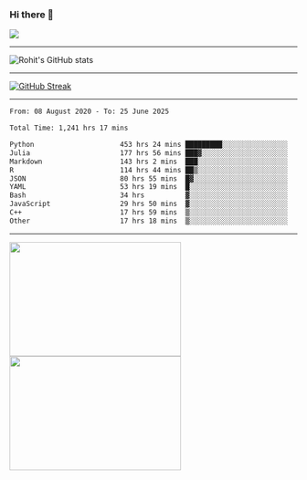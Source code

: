 ### Hi there 👋

 ![](https://komarev.com/ghpvc/?username=RohitRathore1&color=blueviolet)

<hr/>

![Rohit's GitHub stats](https://github-readme-stats.vercel.app/api?username=RohitRathore1&show_icons=true&theme=transparent)

<hr/>

[![GitHub Streak](http://github-readme-streak-stats.herokuapp.com?user=RohitRathore1&theme=dark&mode=weekly)](https://git.io/streak-stats)

<hr/>

<!--START_SECTION:waka-->

```txt
From: 08 August 2020 - To: 25 June 2025

Total Time: 1,241 hrs 17 mins

Python                     453 hrs 24 mins █████████░░░░░░░░░░░░░░░░   36.53 %
Julia                      177 hrs 56 mins ███▓░░░░░░░░░░░░░░░░░░░░░   14.34 %
Markdown                   143 hrs 2 mins  ███░░░░░░░░░░░░░░░░░░░░░░   11.52 %
R                          114 hrs 44 mins ██▒░░░░░░░░░░░░░░░░░░░░░░   09.24 %
JSON                       80 hrs 55 mins  █▓░░░░░░░░░░░░░░░░░░░░░░░   06.52 %
YAML                       53 hrs 19 mins  █░░░░░░░░░░░░░░░░░░░░░░░░   04.30 %
Bash                       34 hrs          ▓░░░░░░░░░░░░░░░░░░░░░░░░   02.74 %
JavaScript                 29 hrs 50 mins  ▓░░░░░░░░░░░░░░░░░░░░░░░░   02.40 %
C++                        17 hrs 59 mins  ▒░░░░░░░░░░░░░░░░░░░░░░░░   01.45 %
Other                      17 hrs 18 mins  ▒░░░░░░░░░░░░░░░░░░░░░░░░   01.39 %
```

<!--END_SECTION:waka-->

<hr/>

<p>
  <img src="https://wakatime.com/share/@TeAmp0is0N/3935ee43-08a3-493e-8b95-60c1f9204b15.svg" width="300" height="200">
  <img src="https://wakatime.com/share/@TeAmp0is0N/8717aacc-7340-44e0-abb1-987dc9823fcd.svg" width="300" height="200">
</p>




